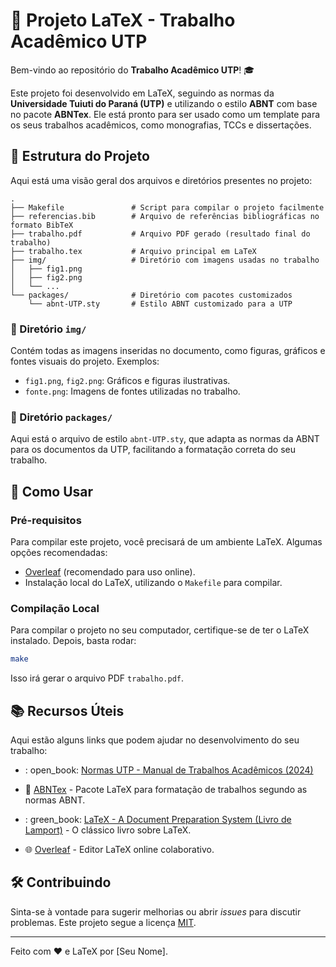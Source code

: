 # :pencil: Projeto LaTeX - Trabalho Acadêmico UTP

Bem-vindo ao repositório do **Trabalho Acadêmico UTP**! :mortar_board:

Este projeto foi desenvolvido em LaTeX, seguindo as normas da **Universidade Tuiuti do Paraná (UTP)** e utilizando o
estilo **ABNT** com base no pacote **ABNTex**. Ele está pronto para ser usado como um template para os seus trabalhos
acadêmicos, como monografias, TCCs e dissertações.

## :file_folder: Estrutura do Projeto

Aqui está uma visão geral dos arquivos e diretórios presentes no projeto:

```
.
├── Makefile               # Script para compilar o projeto facilmente
├── referencias.bib        # Arquivo de referências bibliográficas no formato BibTeX
├── trabalho.pdf           # Arquivo PDF gerado (resultado final do trabalho)
├── trabalho.tex           # Arquivo principal em LaTeX
├── img/                   # Diretório com imagens usadas no trabalho
│   ├── fig1.png
│   ├── fig2.png
│   └── ...
└── packages/              # Diretório com pacotes customizados
    └── abnt-UTP.sty       # Estilo ABNT customizado para a UTP
```

### :open_file_folder: Diretório `img/`

Contém todas as imagens inseridas no documento, como figuras, gráficos e fontes visuais do projeto. Exemplos:

- `fig1.png`, `fig2.png`: Gráficos e figuras ilustrativas.
- `fonte.png`: Imagens de fontes utilizadas no trabalho.

### :open_file_folder: Diretório `packages/`

Aqui está o arquivo de estilo `abnt-UTP.sty`, que adapta as normas da ABNT para os documentos da UTP, facilitando a
formatação correta do seu trabalho.

## :wrench: Como Usar

### Pré-requisitos

Para compilar este projeto, você precisará de um ambiente LaTeX. Algumas opções recomendadas:

- [Overleaf](https://www.overleaf.com) (recomendado para uso online).
- Instalação local do LaTeX, utilizando o `Makefile` para compilar.

### Compilação Local

Para compilar o projeto no seu computador, certifique-se de ter o LaTeX instalado. Depois, basta rodar:

```bash
make
```

Isso irá gerar o arquivo PDF `trabalho.pdf`.

## :books: Recursos Úteis

Aqui estão alguns links que podem ajudar no desenvolvimento do seu trabalho:

- :
  open_book: [Normas UTP - Manual de Trabalhos Acadêmicos (2024)](https://tuiuti.edu.br/wp-content/uploads/2024/09/e-book_NT_UTP_2024-1.pdf)

- :blue_book: [ABNTex](https://www.abntex.net.br/) - Pacote LaTeX para formatação de trabalhos segundo as normas ABNT.

- :
  green_book: [LaTeX - A Document Preparation System (Livro de Lamport)](https://www.latex-project.org/help/books/latex-a-document-preparation-system/) -
  O clássico livro sobre LaTeX.

- :globe_with_meridians: [Overleaf](https://www.overleaf.com) - Editor LaTeX online colaborativo.

## :hammer_and_wrench: Contribuindo

Sinta-se à vontade para sugerir melhorias ou abrir _issues_ para discutir problemas. Este projeto segue a
licença [MIT](LICENSE).

---

Feito com ❤️ e LaTeX por [Seu Nome].